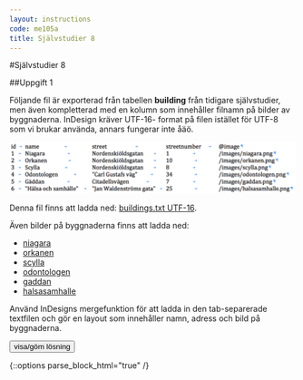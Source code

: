```yaml
---
layout: instructions
code: me105a
title: Självstudier 8
---
```


<style>
table {border-collapse: collapse;font-size:smaller}
th, td {border: 1px solid #BBBBBB}
th, td {text-align:left}
th, td {padding: 6px;}
</style>

<script>
  var toggle = function(id) {
  var mydiv = document.getElementById(id);
  if (mydiv.style.display === 'block' || mydiv.style.display === '')
    mydiv.style.display = 'none';
  else
    mydiv.style.display = 'block'
  }
</script>


#Självstudier 8

##Uppgift 1

Följande fil är exporterad från tabellen **building** från tidigare självstudier, men även kompletterad med en kolumn som innehåller filnamn på bilder av byggnaderna. InDesign kräver UTF-16- format på filen istället för UTF-8 som vi brukar använda, annars fungerar inte åäö.

![](im8/exportfil.png)

Denna fil finns att ladda ned: [buildings.txt UTF-16](buildings.txt). 

Även bilder på byggnaderna finns att ladda ned:

- [niagara](im8/niagara.png)
- [orkanen](im8/orkanen.png)
- [scylla](im8/scylla.png)
- [odontologen](im8/odontologen.png)
- [gaddan](im8/gaddan.png)
- [halsasamhalle](im8/halsasamhalle.png)

Använd InDesigns mergefunktion för att ladda in den tab-separerade textfilen och gör en layout som innehåller namn, adress och bild på byggnaderna. 

<!--START SHOW/HIDE-->
<input type="button" value="visa/göm lösning" onclick="toggle('answer1');">

{::options parse_block_html="true" /}
<div id="answer1" style="display:none">

Följande InDesign-mall läser in buildings.txt och skapar en layout:

[buildings.indd](buildings.indd)

Resultatet av en datamerge blir följande fil:

[buildings_result.indd](buildings_result.indd)

</div>
<!--END SHOW/HIDE-->


